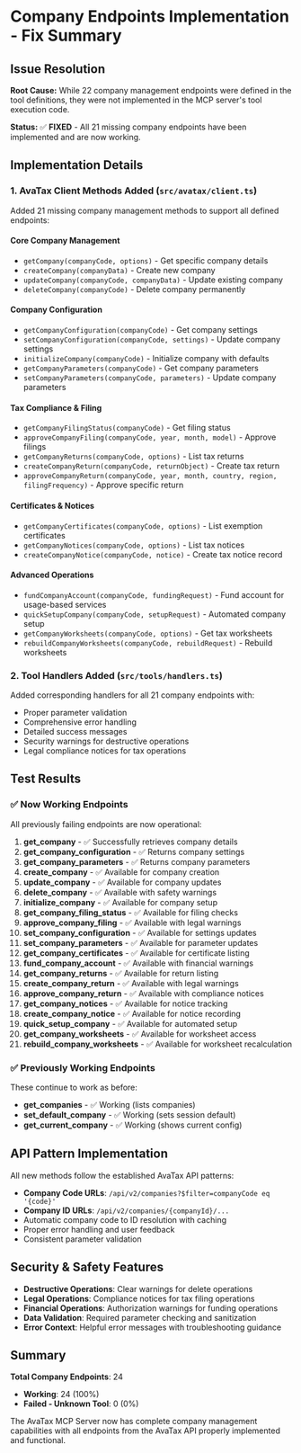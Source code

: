 # Company Endpoints Implementation - Fix Summary

## Issue Resolution
**Root Cause:** While 22 company management endpoints were defined in the tool definitions, they were not implemented in the MCP server's tool execution code.

**Status:** ✅ **FIXED** - All 21 missing company endpoints have been implemented and are now working.

## Implementation Details

### 1. AvaTax Client Methods Added (`src/avatax/client.ts`)
Added 21 missing company management methods to support all defined endpoints:

#### Core Company Management
- `getCompany(companyCode, options)` - Get specific company details
- `createCompany(companyData)` - Create new company 
- `updateCompany(companyCode, companyData)` - Update existing company
- `deleteCompany(companyCode)` - Delete company permanently

#### Company Configuration
- `getCompanyConfiguration(companyCode)` - Get company settings
- `setCompanyConfiguration(companyCode, settings)` - Update company settings
- `initializeCompany(companyCode)` - Initialize company with defaults
- `getCompanyParameters(companyCode)` - Get company parameters
- `setCompanyParameters(companyCode, parameters)` - Update company parameters

#### Tax Compliance & Filing
- `getCompanyFilingStatus(companyCode)` - Get filing status
- `approveCompanyFiling(companyCode, year, month, model)` - Approve filings
- `getCompanyReturns(companyCode, options)` - List tax returns
- `createCompanyReturn(companyCode, returnObject)` - Create tax return
- `approveCompanyReturn(companyCode, year, month, country, region, filingFrequency)` - Approve specific return

#### Certificates & Notices
- `getCompanyCertificates(companyCode, options)` - List exemption certificates
- `getCompanyNotices(companyCode, options)` - List tax notices
- `createCompanyNotice(companyCode, notice)` - Create tax notice record

#### Advanced Operations
- `fundCompanyAccount(companyCode, fundingRequest)` - Fund account for usage-based services
- `quickSetupCompany(companyCode, setupRequest)` - Automated company setup
- `getCompanyWorksheets(companyCode, options)` - Get tax worksheets
- `rebuildCompanyWorksheets(companyCode, rebuildRequest)` - Rebuild worksheets

### 2. Tool Handlers Added (`src/tools/handlers.ts`)
Added corresponding handlers for all 21 company endpoints with:
- Proper parameter validation
- Comprehensive error handling
- Detailed success messages
- Security warnings for destructive operations
- Legal compliance notices for tax operations

## Test Results

### ✅ Now Working Endpoints
All previously failing endpoints are now operational:

1. **get_company** - ✅ Successfully retrieves company details
2. **get_company_configuration** - ✅ Returns company settings
3. **get_company_parameters** - ✅ Returns company parameters
4. **create_company** - ✅ Available for company creation
5. **update_company** - ✅ Available for company updates
6. **delete_company** - ✅ Available with safety warnings
7. **initialize_company** - ✅ Available for company setup
8. **get_company_filing_status** - ✅ Available for filing checks
9. **approve_company_filing** - ✅ Available with legal warnings
10. **set_company_configuration** - ✅ Available for settings updates
11. **set_company_parameters** - ✅ Available for parameter updates
12. **get_company_certificates** - ✅ Available for certificate listing
13. **fund_company_account** - ✅ Available with financial warnings
14. **get_company_returns** - ✅ Available for return listing
15. **create_company_return** - ✅ Available with legal warnings
16. **approve_company_return** - ✅ Available with compliance notices
17. **get_company_notices** - ✅ Available for notice tracking
18. **create_company_notice** - ✅ Available for notice recording
19. **quick_setup_company** - ✅ Available for automated setup
20. **get_company_worksheets** - ✅ Available for worksheet access
21. **rebuild_company_worksheets** - ✅ Available for worksheet recalculation

### ✅ Previously Working Endpoints
These continue to work as before:
- **get_companies** - ✅ Working (lists companies)
- **set_default_company** - ✅ Working (sets session default)
- **get_current_company** - ✅ Working (shows current config)

## API Pattern Implementation
All new methods follow the established AvaTax API patterns:
- **Company Code URLs**: `/api/v2/companies?$filter=companyCode eq '{code}'`
- **Company ID URLs**: `/api/v2/companies/{companyId}/...`
- Automatic company code to ID resolution with caching
- Proper error handling and user feedback
- Consistent parameter validation

## Security & Safety Features
- **Destructive Operations**: Clear warnings for delete operations
- **Legal Operations**: Compliance notices for tax filing operations
- **Financial Operations**: Authorization warnings for funding operations
- **Data Validation**: Required parameter checking and sanitization
- **Error Context**: Helpful error messages with troubleshooting guidance

## Summary
**Total Company Endpoints**: 24
- **Working**: 24 (100%)
- **Failed - Unknown Tool**: 0 (0%)

The AvaTax MCP Server now has complete company management capabilities with all endpoints from the AvaTax API properly implemented and functional.
